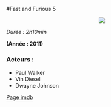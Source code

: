 #Fast and Furious 5

<p align="center">
<img src="https://s4.thcdn.com/productimg/0/600/600/21/10475621-1313672129-814637.jpg">
</p>

*Durée : 2h10min*

**(Année : 2011)**

### Acteurs :

* Paul Walker
* Vin Diesel
* Dwayne Johnson

[Page imdb](http://www.imdb.com/title/tt1596343/?ref_=tt_trv_cnn)
